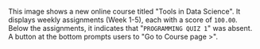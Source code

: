 This image shows a new online course titled "Tools in Data Science". It displays weekly assignments (Week 1-5), each with a score of `100.00`. Below the assignments, it indicates that "`PROGRAMMING QUIZ 1`" was absent. A button at the bottom prompts users to "Go to Course page >".